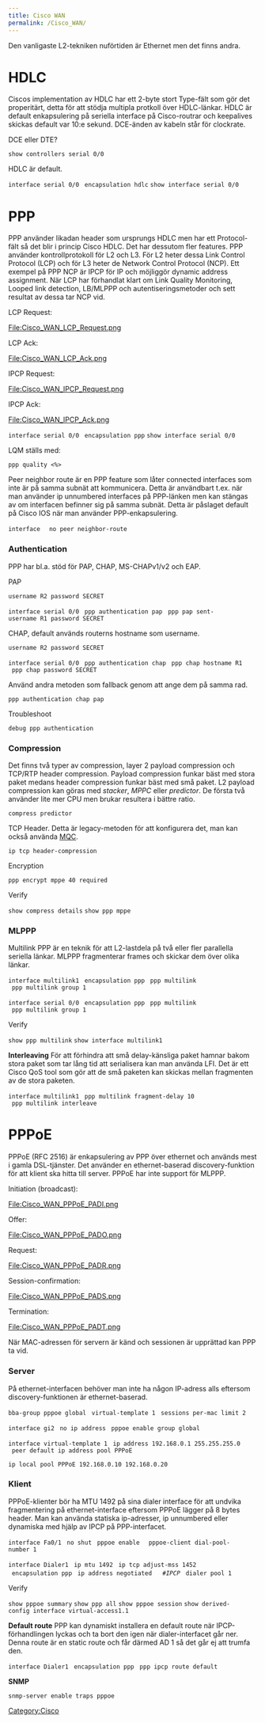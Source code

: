 ```yaml
---
title: Cisco WAN
permalink: /Cisco_WAN/
---
```


Den vanligaste L2-tekniken nuförtiden är Ethernet men det finns andra.

HDLC
====

Ciscos implementation av HDLC har ett 2-byte stort Type-fält som gör det
properitärt, detta för att stödja multipla protkoll över HDLC-länkar.
HDLC är default enkapsulering på seriella interface på Cisco-routrar och
keepalives skickas default var 10:e sekund. DCE-änden av kabeln står för
clockrate.

DCE eller DTE?

`show controllers serial 0/0`

HDLC är default.

`interface serial 0/0`
` encapsulation hdlc`
`show interface serial 0/0`

PPP
===

PPP använder likadan header som ursprungs HDLC men har ett Protocol-fält
så det blir i princip Cisco HDLC. Det har dessutom fler features. PPP
använder kontrollprotokoll för L2 och L3. För L2 heter dessa Link
Control Protocol (LCP) och för L3 heter de Network Control Protocol
(NCP). Ett exempel på PPP NCP är IPCP för IP och möjliggör dynamic
address assignment. När LCP har förhandlat klart om Link Quality
Monitoring, Looped link detection, LB/MLPPP och autentiseringsmetoder
och sett resultat av dessa tar NCP vid.

<div class="mw-collapsible mw-collapsed" style="width:270px">

LCP Request:

<div class="mw-collapsible-content">

[<File:Cisco_WAN_LCP_Request.png>](/File:Cisco_WAN_LCP_Request.png "wikilink")

</div>
</div>
<div class="mw-collapsible mw-collapsed" style="width:270px">

LCP Ack:

<div class="mw-collapsible-content">

[<File:Cisco_WAN_LCP_Ack.png>](/File:Cisco_WAN_LCP_Ack.png "wikilink")

</div>
</div>
<div class="mw-collapsible mw-collapsed" style="width:270px">

IPCP Request:

<div class="mw-collapsible-content">

[<File:Cisco_WAN_IPCP_Request.png>](/File:Cisco_WAN_IPCP_Request.png "wikilink")

</div>
</div>
<div class="mw-collapsible mw-collapsed" style="width:270px">

IPCP Ack:

<div class="mw-collapsible-content">

[<File:Cisco_WAN_IPCP_Ack.png>](/File:Cisco_WAN_IPCP_Ack.png "wikilink")

</div>
</div>

`interface serial 0/0`
` encapsulation ppp`
`show interface serial 0/0`

LQM ställs med:

`ppp quality <%>`

Peer neighbor route är en PPP feature som låter connected interfaces som
inte är på samma subnät att kommunicera. Detta är användbart t.ex. när
man använder ip unnumbered interfaces på PPP-länken men kan stängas av
om interfacen befinner sig på samma subnät. Detta är påslaget default på
Cisco IOS när man använder PPP-enkapsulering.

`interface `<ppp-interface>
` no peer neighbor-route`

### Authentication

PPP har bl.a. stöd för PAP, CHAP, MS-CHAPv1/v2 och EAP.

PAP

`username R2 password SECRET`

`interface serial 0/0`
` ppp authentication pap`
` ppp pap sent-username R1 password SECRET`

CHAP, default används routerns hostname som username.

`username R2 password SECRET`

`interface serial 0/0`
` ppp authentication chap`
` ppp chap hostname R1`
` ppp chap password SECRET`

Använd andra metoden som fallback genom att ange dem på samma rad.

`ppp authentication chap pap`

Troubleshoot

`debug ppp authentication`

### Compression

Det finns två typer av compression, layer 2 payload compression och
TCP/RTP header compression. Payload compression funkar bäst med stora
paket medans header compression funkar bäst med små paket. L2 payload
compression kan göras med *stacker*, *MPPC* eller *predictor*. De första
två använder lite mer CPU men brukar resultera i bättre ratio.

`compress predictor`

TCP Header. Detta är legacy-metoden för att konfigurera det, man kan
också använda [MQC](/Cisco_QoS#MQC "wikilink").

`ip tcp header-compression`

Encryption

`ppp encrypt mppe 40 required`

Verify

`show compress details`
`show ppp mppe`

### MLPPP

Multilink PPP är en teknik för att L2-lastdela på två eller fler
parallella seriella länkar. MLPPP fragmenterar frames och skickar dem
över olika länkar.

`interface multilink1`
` encapsulation ppp`
` ppp multilink`
` ppp multilink group 1`

`interface serial 0/0`
` encapsulation ppp`
` ppp multilink`
` ppp multilink group 1`

Verify

`show ppp multilink`
`show interface multilink1`

**Interleaving**
För att förhindra att små delay-känsliga paket hamnar bakom stora paket
som tar lång tid att serialisera kan man använda LFI. Det är ett Cisco
QoS tool som gör att de små paketen kan skickas mellan fragmenten av de
stora paketen.

`interface multilink1`
` ppp multilink fragment-delay 10`
` ppp multilink interleave`

PPPoE
=====

PPPoE (RFC 2516) är enkapsulering av PPP över ethernet och används mest
i gamla DSL-tjänster. Det använder en ethernet-baserad
discovery-funktion för att klient ska hitta till server. PPPoE har inte
support för MLPPP.

<div class="mw-collapsible mw-collapsed" style="width:270px">

Initiation (broadcast):

<div class="mw-collapsible-content">

[<File:Cisco_WAN_PPPoE_PADI.png>](/File:Cisco_WAN_PPPoE_PADI.png "wikilink")

</div>
</div>
<div class="mw-collapsible mw-collapsed" style="width:270px">

Offer:

<div class="mw-collapsible-content">

[<File:Cisco_WAN_PPPoE_PADO.png>](/File:Cisco_WAN_PPPoE_PADO.png "wikilink")

</div>
</div>
<div class="mw-collapsible mw-collapsed" style="width:270px">

Request:

<div class="mw-collapsible-content">

[<File:Cisco_WAN_PPPoE_PADR.png>](/File:Cisco_WAN_PPPoE_PADR.png "wikilink")

</div>
</div>
<div class="mw-collapsible mw-collapsed" style="width:270px">

Session-confirmation:

<div class="mw-collapsible-content">

[<File:Cisco_WAN_PPPoE_PADS.png>](/File:Cisco_WAN_PPPoE_PADS.png "wikilink")

</div>
</div>
<div class="mw-collapsible mw-collapsed" style="width:270px">

Termination:

<div class="mw-collapsible-content">

[<File:Cisco_WAN_PPPoE_PADT.png>](/File:Cisco_WAN_PPPoE_PADT.png "wikilink")

</div>
</div>

När MAC-adressen för servern är känd och sessionen är upprättad kan PPP
ta vid.

### Server

På ethernet-interfacen behöver man inte ha någon IP-adress alls eftersom
discovery-funktionen är ethernet-baserad.

`bba-group pppoe global`
` virtual-template 1`
` sessions per-mac limit 2`

`interface gi2`
` no ip address`
` pppoe enable group global`

`interface virtual-template 1`
` ip address 192.168.0.1 255.255.255.0`
` peer default ip address pool PPPoE`

`ip local pool PPPoE 192.168.0.10 192.168.0.20`

### Klient

PPPoE-klienter bör ha MTU 1492 på sina dialer interface för att undvika
fragmentering på ethernet-interface eftersom PPPoE lägger på 8 bytes
header. Man kan använda statiska ip-adresser, ip unnumbered eller
dynamiska med hjälp av IPCP på PPP-interfacet.

`interface Fa0/1`
` no shut`
` pppoe enable `
` pppoe-client dial-pool-number 1`

`interface Dialer1`
` ip mtu 1492`
` ip tcp adjust-mss 1452`
` encapsulation ppp`
` ip address negotiated   `*`#IPCP`*
` dialer pool 1`

Verify

`show pppoe summary`
`show ppp all`
`show pppoe session`
`show derived-config interface virtual-access1.1`

**Default route**
PPP kan dynamiskt installera en default route när IPCP-förhandlingen
lyckas och ta bort den igen när dialer-interfacet går ner. Denna route
är en static route och får därmed AD 1 så det går ej att trumfa den.

`interface Dialer1`
` encapsulation ppp`
` ppp ipcp route default`

**SNMP**

`snmp-server enable traps pppoe`

[Category:Cisco](/Category:Cisco "wikilink")